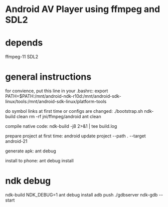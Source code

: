 Android AV Player using ffmpeg and SDL2
====

depends
====
ffmpeg-11
SDL2

general instructions
====
for convience, put this line in your .bashrc:
export PATH=$PATH:/mnt/android-ndk-r10d:/mnt/android-sdk-linux/tools:/mnt/android-sdk-linux/platform-tools

do symbol links at first time or configs are changed:
./bootstrap.sh
ndk-build clean
rm -rf jni/ffmpeg/android
ant clean

compile native code:
ndk-build -j8 2>&1 | tee build.log

prepare project at first time:
android update project --path . --target android-21

generate apk:
ant debug

install to phone:
ant debug install

# ndk debug
ndk-build NDK_DEBUG=1
ant debug install
adb push ./gdbserver
ndk-gdb --start
